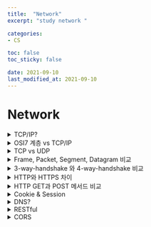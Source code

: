 ```yaml
---
title:  "Network"
excerpt: "study network "

categories:
- CS

toc: false
toc_sticky: false

date: 2021-09-10
last_modified_at: 2021-09-10
---
```


# Network


<details>
<summary>TCP/IP?</summary>
<div markdown="1">

- TCP/IP : 인터넷에서 표준으로 사용되는 프로토콜(통신규약)

- Application Layer(L5)
    - 네트워크 계층과 애플리케이션 계층 프로토콜이 있는 곳이다.
    - 도메인 주소를 네트워크 주소로 변환하는 기능을 위한 DNS 지원
    - 애플리케이션 계층 패킷을 Message 라고 함.

- Transport Layer(L4) 
    - 네트워크 계층에서 보내온 데이터를 정렬하고 오류를 수정 하여 신뢰할 수 있는 통신 확보
    - TCP/UDP 같은 프로토콜이 이 계층에 위치
    - 트랜스포트 계층 패킷을 Segment 라고 함.

- Network Layer(L3)
    - 다른 네트워크로 데이터를 전송하는 역활을 수행, 즉 네트워크간 통신 역활!
    - 다른 네트워크와 통신하기 위해 경로를 설정하고 논리 주소를 결정하는 Router 장비 사용(경로설정)
    - 패킷은 Datagram

- Data link Layer(L2)
    - 네트워크 기기 간 데이터 전송 및 물리주소 결정하는 역활
    - 이더넷 프로토콜 사용, Switch 같은 장비 사용
    - 패킷은 Frame

- Physical Layer(L1)
    - 물리적 연결 및 전기신호 변환/제어 담당
    - 컴퓨터와 네트워크 장비를 물리적으로 연결

</div>
</details>


<details>
<summary>OSI7 계층 vs TCP/IP</summary>
<div markdown="1">

- OSI 7계층은 TCP/IP 계층을 더 세분화 한 것
- TCP/IP 에서 L1, L2 계층을 합쳐 네트워크 인터페이스 계층이라고 부르기도함
- TCP/IP 에서 응용 계층은 OSI 에서 응용 표현 세션 계층으로 나뉘어짐
    - Application Layer : 사용자, 애플리케이션이 네트워크에 접근할 수 있도록 해주는 계층 / 인터페이스 지원, 사용자 에게 보이는 유일한 계층
    - Presentation Layer : 응용 계층으로 부터 전달, 전송하는 데이터의 인코딩 및 디코딩이 이루어지는 계층 / 응용계층에 맞춰 데이터를 변환
    - Session Layer : 응용프로세스가 통신을 관리하기 위한 방법 정의 / 네트워크상 양쪽의 연결을 관리/지속시키는 역할과 세션을 만들거나 없애는 역할을 담당하는 계층


</div>
</details>

<details>
<summary>TCP vs UDP</summary>
<div markdown="1">

- TCP는 연결 지향형 프로토콜 / UDP는 데이터를 데이터그램 단위로 전송하는 프로토콜
- TCP는 가상 회선을 만들어 신뢰성 보장하도록(흐름, 혼잡, 오류 제어)하는 프로토콜 / UDP는 따로 신뢰성 보장하는 절차 없어서 빠름
    - 흐름제어 : 상대방이 받을 수 있는 만큼만 데이터를 효율적으로 전송하는 것
    - 오류제어 : 데이터의 오류나 누락 없이 안전한 전송을 보장하는 것, 오류가 발생하면 재전송 수행하여 이를 보정
    - 혼잡제어 : 넽워크의 혼잡 정도에 따라 송신자가 데이터 전송량을 제어하는 것, 혼잡의 정도에 대한 판단기준은 데이터의 손실 발생 유무로 판단
- TCP는 파일 전송과 같은 신뢰성이 중요한 서비스에 사용 / UDP는 스트리밍과 같이 연속성이 중요한 서비스에 사용

- TCP 연결 과정 : 3 way handshake, 4 way handshake (양방향 Connection)
- TCP segment를 제대로 수신하면 ACK, 제대로 수신 못하면 NACK
- TCP segment에서 Header 부분에 오류를 체크하는 Checksum이 있다.

</div>
</details>

<details>
<summary> Frame, Packet, Segment, Datagram 비교 </summary>
<div markdown="1">

- Packet : 컴퓨터간 데이터 주고 받을 때, 네트워크를 통해 전송데는 데이터 조각. 데이터의 손실 방지 및 패킷 흐름 조절을 위해 일정 단위로 잘라서 보내게됨
각 계층에서 필요한 정보는 캡슐화 되어 전달, 수신측은 받은 패킷을 재조립하여 사용
- Segment : Transport Layer(L4)에서 신뢰성 있는 통신을 구현하기 위한 Header를 L5의 data(message)에 붙인 것.
- Datagram : Network Layer(L3)에서 다른 네트워크와 통신하기 위한 Header를 L4의 segment에 붙인 것.
- Frame : Datalink Layer(L2)에서 물리적인 통신 채널을 열기 위해 Packet에 Header, Trailer을 붙임.
Trailer는 데이터 끝에 분여서 오류 검출에 사용

</div>
</details>

<details>
<summary>3-way-handshake 와 4-way-handshake 비교</summary>
<div markdown="1">

- 3-way-handshake : 호스트 간 데이터 전송 전에 정확한 전송을 보장하기 위해 상대 컴퓨터와 사전에 세션을 수립하는 과정

    1. Client에서 Server로 연결 요청 메시지 전송(SYN)
    2. Server 에서 SYN 요청 받고 Client에게 요청을 수락 한다는 ACK와 SYN 전송하고 ACK 응답을 기다림 (이 때 Server는 SYN_RECEIVED 상태)
    3. Client는 Server에 ACK를 보내고, 이후부터 연결 (이 때 Server는 ESTABLISHED 상태)

- 4-way-handshake : 세션을 종료할 때 수행

    1. Client가 연결을 종료하겟다는 FIN 전송
    2. Server는 일단 확인 메세지 전송(ACK)하고, 자신의 통신이 끝날 때 까지 기다림 (TIME_WAIT 상태)
    3. Server가 통신이 끝났으면 연결이 종료되었다고 Client에 FIN 전송
    4. Client에서 확인했다는 메세지(ACK) 전송
    (TIME_WAIT : Server에서 FIN을 전송하기 전에 전송한 패킷이 FIN보다 늦게 도착하는 상황 대비해 잉여 패킷을 기다리는 과정)

- 용어
    - SYN(Synchronization): 연결요청, 세션을 설정하는데 사용되며 초기에 시퀀스 번호를 보낸다.
    - ACK(Acknowledgement): 보낸 시퀀스 번호에 TCP 계층에서의 길이 또는 양을 더한 것과 같은 값을 ACK에 포함하여 전송한다.
    - FIN(Finish) : 세션을 종료시키는데 사용되며 더 이상 보낸 데이터가 없음을 표시한다.

- 3-way-handshake 와 4-way-handshake 차이
    - 연결 설정 과정과는 다르게 종료 과정에서는 아직 전송중인 데이터에 대한 경우를 고려해야하기 때문.
    - Client는 아직 Server로 부터 받지 못한 데이터가 있을 것을 대비하여 일정시간 동안 세션을 남기는 TIME_WAIT 상태 후, 데이터를 모두 보냇다는 FIN을 받으면 종료

</div>
</details>

<details>
<summary>HTTP와 HTTPS 차이</summary>
<div markdown="1">

- HTTP : Server/Client 간 데이터를 주고받기 위한 프로토콜 / 암호화가 추가 되지 않았기 때문에 단순한 정보와 같은 작업만 처리 / 80번 포트 사용
- HTTPS : HTTP에 암호화(공개키)가 추가된 프로토콜 /  암호화, 복호화 과정이 필요하기 때문에 HTTP에 비해 느리고 인증서 발급 등을 위한 비용 발생 / 443번 포트
  
</div>
</details>

<details>
<summary>HTTP GET과 POST 메서드 비교</summary>
<div markdown="1">

- GET : Client에서 Server로 어떠한 정보를 요청할 때 사용되는 메서드
    - GET 요청은 캐시가 가능
    - GET 요청은 브라우저에 히스토리가 남음
    - GET 요청은 길이제한

- POST : Client에서 Server로 리소스를 생성 및 업데이트하기 위해 데이터를 보낼 때 사용
    - 전송할 데이터를 HTTP body 부분에 담아서 보냄(GET에서 URL의 파라미터로 보냈던 name1=value1&name2=value2가 body에 담겨 보내진다 생각하면 됨)
    - POST로 데이터를 전송할 때 길이 제한이 따로 없어 용량이 큰 데이터를 보낼 때 사용하거나 GET처럼 데이터가 외부적으로 드러나는 건 아니라서 보안이 필요한 부분에 많이 사용

- 차이점
    - 사용 목적 : GET은 데이터 요청, POST는 새로 생성 및 업데이트
    - body 유무 : GET은 HTML 메세지에 body X, POST는 데이터를 담아 보내기 때문에 당연히 body O
    - 멱등성(idempotent) : GET은 멱등, POST는 X
    - 멱등성(idempotent)? : 여러번 적용하더라도 결과가 달라지지 않는 성질

</div>
</details>

<details>
<summary>Cookie & Session</summary>
<div markdown="1">
- Cookie
    - 쿠키는 클라이언트(브라우저) 로컬에 저장되는 키와 값이 들어있는 작은 데이터 파일
    - 사용자 인증이 유효한 시간을 명시 할 수 있고, 유효 시간이 정해지면 브라우저가 종료되어도 인증이 유지됨
    - 동작 방식
        1. 클라이언트가 페이지를 요청
        2. 서버에서 쿠키 생성
        3. HTTP Header에 쿠키 포함 시켜 응답
        4. 브라우저가 종료되어도 쿠키 만료 기간이 있다면 클라이언트에서 보관
        5. 같은 요청 할 경우 HTTP Header에 쿠키를 함께 보냄
        6. 서버에서 쿠키를 읽어 이전 상태 정보를 변경해야 할 때, 쿠키 업데이트하여 변경된 쿠키를 HTTP Header에 포함시켜 응답

- Session
    - 쿠키를 기반, but 브라우저에 저장하는 쿠키와 달리 세션은 서버에서 관리
    - 서버에서는 클라이언트를 구분하기 위해 세션 ID 부여, 웹 브라우저가 서버에 접속시 종료할 때 까지 인증상태 유지
    - 사용자에 대한 정보를 서버에 두기 때문에 쿠키보다 보안에 좋지만, 사용자가 많아질수록 서버 메모리를 많이 차지
    - 동작방식
        1. 클라이언트가 서버에 접속 시 세션 ID 발급
        2. 클라이언트는 세션 ID에 대해 쿠키를 사용해서 저장
        3. 클라이언트는 서버에 요청 할 때, 이 쿠키의 세션 ID를 서버에 전달하여 사용
        4. 서버는 세션 ID를 받아서 세션에 있는 클라이언트 정보 가져옴
        5. 클라이언트에 응답

- 차이점
    - 쿠키는 브라우저 저장, 세션은 서버
    - 쿠키는 보안에 취약, 세션은 쿠키를 이용해 세션 ID만으로 구분하기 때문에 good
    - 쿠키는 브라우저 종료해도 남을수 있음, 세션은 브라우저 종료되면 삭제됨

</div>
</details>

<details>
<summary>DNS?</summary>
<div markdown="1">

- 도메인에 연결된 서버의 주소를 찾아주는 역할
    - IP는 사람이 이해하고 기억하기 어렵기 때문에 이를 위해서 각 ip에 부여한 이름이 도메인
    ex> 주소창에 도메인(google.com) 입력 -> 도메인에 연결된 네임서버(DNS)에 서버 IP 요청

- NSlookup 
    - DNS 서버로 부터 여러가지 정보를 얻을 수 있는 명령어
    - 한번 가져온 주소는 DNS Server에 저장하고, 호스트 요청시 그 안에서 request
  
</div>
</details>

<details>
<summary> RESTful </summary>
<div markdown="1">

- REST API : URI로 Resource를 명시하고, HTTP Method를 통해 해당 Resource에 대한 CRUD를 적용하는 것
    - 클라이언트가 직접 데이터베이스에 접속해서 Resource를 변경하는 것은 매위 위험하기 때문에 REST API 사용
    - 장점 : HTTP 인프라를 그대로 사용하므로 REST API위한 별도 인프라 구축 X / HTTP 표준 프로토콜에 따르는 모든 플랫폼에서 사용이 가능
    - 단점 : 표준이 없음 / HTTP Method 형태가 제한적



- RESTful : REST API를 활용하여 개발되는 서비스

| 메서드 | 역할                                                    |
| :----: | :------------------------------------------------------ |
|  GET   | 데이터를 조회한다.                                      |
|  POST  | 데이터를 등록한다. 인증 작업을 거칠 때 사용하기도 한다. |
| DELETE | 데이터를 삭제한다.                                      |
|  PUT   | 데이터를 새 정보로 통째로 업데이트할 때 사용한다.       |
| PATCH  | 데이터의 특정 필드를 수정할 때 사용한다.                |

</div>
</details>

<details>
<summary>CORS</summary>
<div markdown="1">

- 교차 출처 리소스 공유(Cross-Origin Resource Sharing, CORS)
    - 출처가 서로 다른 도메인간에 자원을 공유하는 것 / 대부분의 브라우저에서는 이를 기본적으로 차단하며, 서버측에서 헤더를 통해서 사용가능한 자원을 알려줌 
    - 출처(Origin) = Protocal + Host + Port ( ex) 'https://github.com' location.origin 명령어로 출처 확인)

    - Preflight request : 서버에 예비 요청을 보내서 안전한지 판단한 후 본 요청을 보내는 방법, . OPTIONS 메서드로 요청하며 CORS를 허용하는지 확인 후 CORS가 허용된 웹서버라면 사용 가능한 리소스를 헤더에 담아 응답
    
</div>
</details>







